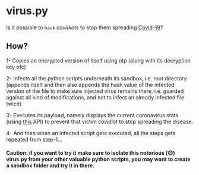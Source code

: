 # virus.py
Is it possible to `hack` *covidiots* to stop them spreading [Covid-19](https://www.wikiwand.com/en/Coronavirus_disease_2019)?

## How?
1- Copies an encrypted version of itself using otp (along with its decryption key ofc)

2- Infects all the python scripts underneath its sandbox, i.e. root directory (appends itself and then also appends the hash value of the infected version of the file to make sure injected virus remains there, i.e. guarded against all kind of modifications, and not to infect an already infected file twice)

3- Executes its payload, namely displays the current coronavirus stats (using [this](https://corona-stats.online/?top=15) API) to prevent that victim *covidiot* to stop spreading the disease.

4- And then when an infected script gets executed, all the steps gets repeated from step-1...

#### Caution: if you want to try it make sure to isolate this notorious (:blush:) virus.py from your other valuable python scripts, you may want to create a sandbox folder and try it in there.
